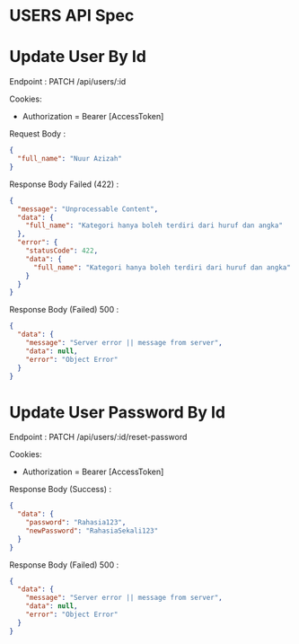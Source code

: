 # USERS API Spec

# Update User By Id

Endpoint : PATCH /api/users/:id

Cookies:

- Authorization = Bearer [AccessToken]

Request Body :

```json
{
  "full_name": "Nuur Azizah"
}
```

Response Body Failed (422) :

```json
{
  "message": "Unprocessable Content",
  "data": {
    "full_name": "Kategori hanya boleh terdiri dari huruf dan angka"
  },
  "error": {
    "statusCode": 422,
    "data": {
      "full_name": "Kategori hanya boleh terdiri dari huruf dan angka"
    }
  }
}
```

Response Body (Failed) 500 :

```json
{
  "data": {
    "message": "Server error || message from server",
    "data": null,
    "error": "Object Error"
  }
}
```

# Update User Password By Id

Endpoint : PATCH /api/users/:id/reset-password

Cookies:

- Authorization = Bearer [AccessToken]

Response Body (Success) :

```json
{
  "data": {
    "password": "Rahasia123",
    "newPassword": "RahasiaSekali123"
  }
}
```

Response Body (Failed) 500 :

```json
{
  "data": {
    "message": "Server error || message from server",
    "data": null,
    "error": "Object Error"
  }
}
```
